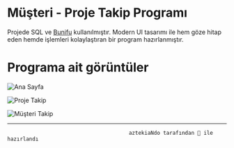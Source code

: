 # Müşteri - Proje Takip Programı

Projede SQL ve [Bunifu](https://bunifuframework.com/) kullanılmıştır.
Modern UI tasarımı ile hem göze hitap eden hemde işlemleri kolaylaştıran bir program hazırlanmıştır.

# Programa ait görüntüler

![Ana Sayfa](https://i.hizliresim.com/gdkrcg5.jpg)


![Proje Takip](https://i.hizliresim.com/pismk5t.jpg)


![Müşteri Takip](https://i.hizliresim.com/m24r4ov.jpg)

-----------------------------------------------------------------------------------------------------------------------------------------------------------------------------------------
                                           aztekiaNdo tarafından 💜 ile hazırlandı
 

